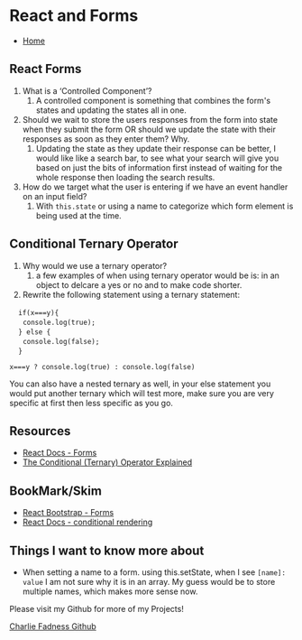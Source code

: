 # React and Forms

- [Home](https://fadnesscharlie.github.io/reading-notes/301/)

## React Forms

1. What is a ‘Controlled Component’?
   1. A controlled component is something that combines the form's states and updating the states all in one.
2. Should we wait to store the users responses from the form into state when they submit the form OR should we update the state with their responses as soon as they enter them? Why.
   1. Updating the state as they update their response can be better, I would like like a search bar, to see what your search will give you based on just the bits of information first instead of waiting for the whole response then loading the search results.
3. How do we target what the user is entering if we have an event handler on an input field?
   1. With `this.state` or using a name to categorize which form element is being used at the time.

## Conditional Ternary Operator

1. Why would we use a ternary operator?
   1. a few examples of when using ternary operator would be is: in an object to delcare a yes or no and to make code shorter.
2. Rewrite the following statement using a ternary statement:

&nbsp;&nbsp;&nbsp;&nbsp;`if(x===y){`<br>
&nbsp;&nbsp;&nbsp;&nbsp;&nbsp;&nbsp;`console.log(true);`<br>
&nbsp;&nbsp;&nbsp;&nbsp;`} else {`<br>
&nbsp;&nbsp;&nbsp;&nbsp;&nbsp;&nbsp;`console.log(false);`<br>
&nbsp;&nbsp;&nbsp;&nbsp;`}`

`x===y ? console.log(true) : console.log(false)`

You can also have a nested ternary as well, in your else statement you would put another ternary which will test more, make sure you are very specific at first then less specific as you go.

## Resources

- [React Docs - Forms](https://reactjs.org/docs/forms.html)
- [The Conditional (Ternary) Operator Explained](https://codeburst.io/javascript-the-conditional-ternary-operator-explained-cac7218beeff)

## BookMark/Skim

- [React Bootstrap - Forms](https://react-bootstrap.github.io/components/forms/)
- [React Docs - conditional rendering](https://reactjs.org/docs/conditional-rendering.html)

## Things I want to know more about

- When setting a name to a form. using this.setState, when I see `[name]: value` I am not sure why it is in an array. My guess would be to store multiple names, which makes more sense now.

Please visit my Github for more of my Projects!

[Charlie Fadness Github](https://github.com/fadnesscharlie)
